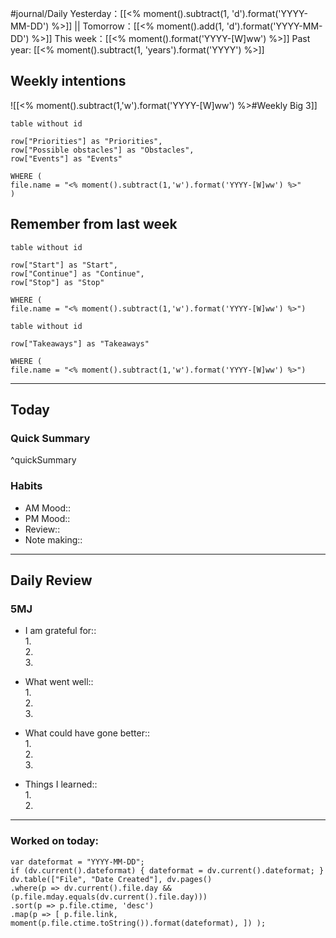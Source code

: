 #journal/Daily 
Yesterday：[[<% moment().subtract(1, 'd').format('YYYY-MM-DD') %>]] || Tomorrow：[[<% moment().add(1, 'd').format('YYYY-MM-DD') %>]]
This week：[[<% moment().format('YYYY-[W]ww') %>]] 
Past year: [[<% moment().subtract(1, 'years').format('YYYY') %>]]

## Weekly intentions

![[<% moment().subtract(1,'w').format('YYYY-[W]ww') %>#Weekly Big 3]]

```dataview
table without id

row["Priorities"] as "Priorities",
row["Possible obstacles"] as "Obstacles",
row["Events"] as "Events"

WHERE (
file.name = "<% moment().subtract(1,'w').format('YYYY-[W]ww') %>"
)
```

## Remember from last week
```dataview
table without id

row["Start"] as "Start",
row["Continue"] as "Continue",
row["Stop"] as "Stop"

WHERE (
file.name = "<% moment().subtract(1,'w').format('YYYY-[W]ww') %>")
```

```dataview
table without id

row["Takeaways"] as "Takeaways"

WHERE (
file.name = "<% moment().subtract(1,'w').format('YYYY-[W]ww') %>")
```

---

## Today
### Quick Summary

^quickSummary

### Habits
- AM Mood:: 
- PM Mood:: 
- Review:: 
- Note making:: 

---
## Daily Review
### 5MJ
- I am grateful for::<br>1. <br>2. <br>3. 

- What went well::<br>1. <br>2. <br>3. 

- What could have gone better::<br>1. <br>2. <br>3. 

- Things I learned:: <br>1. <br>2. 

---
### Worked on today:
```dataviewjs 
var dateformat = "YYYY-MM-DD"; 
if (dv.current().dateformat) { dateformat = dv.current().dateformat; } 
dv.table(["File", "Date Created"], dv.pages() 
.where(p => dv.current().file.day && (p.file.mday.equals(dv.current().file.day))) 
.sort(p => p.file.ctime, 'desc') 
.map(p => [ p.file.link,  moment(p.file.ctime.toString()).format(dateformat), ]) );
```




